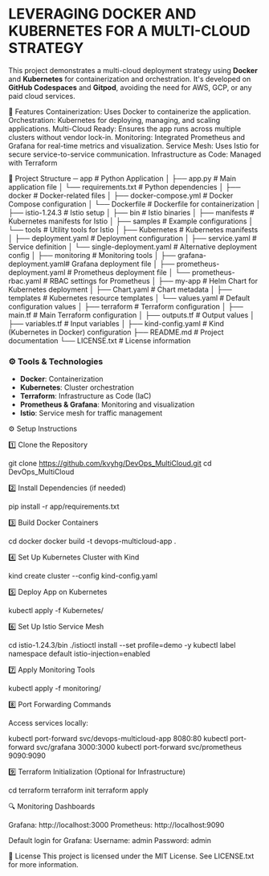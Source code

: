 # LEVERAGING DOCKER AND KUBERNETES FOR A MULTI-CLOUD STRATEGY

This project demonstrates a multi-cloud deployment strategy using **Docker** and **Kubernetes** for containerization and orchestration. It's developed on **GitHub Codespaces** and **Gitpod**, avoiding the need for AWS, GCP, or any paid cloud services.

🚀 Features
Containerization: Uses Docker to containerize the application.
Orchestration: Kubernetes for deploying, managing, and scaling applications.
Multi-Cloud Ready: Ensures the app runs across multiple clusters without vendor lock-in.
Monitoring: Integrated Prometheus and Grafana for real-time metrics and visualization.
Service Mesh: Uses Istio for secure service-to-service communication.
Infrastructure as Code: Managed with Terraform

📂 Project Structure
─ app                        # Python Application
│   ├── app.py                 # Main application file
│   └── requirements.txt       # Python dependencies
│
├── docker                     # Docker-related files
│   ├── docker-compose.yml     # Docker Compose configuration
│   └── Dockerfile             # Dockerfile for containerization
│
├── istio-1.24.3              # Istio setup
│   ├── bin                    # Istio binaries
│   ├── manifests              # Kubernetes manifests for Istio
│   ├── samples                # Example configurations
│   └── tools                  # Utility tools for Istio
│
├── Kubernetes                 # Kubernetes manifests
│   ├── deployment.yaml        # Deployment configuration
│   ├── service.yaml           # Service definition
│   └── single-deployment.yaml # Alternative deployment config
│
├── monitoring                 # Monitoring tools
│   ├── grafana-deployment.yaml# Grafana deployment file
│   ├── prometheus-deployment.yaml # Prometheus deployment file
│   └── prometheus-rbac.yaml   # RBAC settings for Prometheus
│
├── my-app                     # Helm Chart for Kubernetes deployment
│   ├── Chart.yaml             # Chart metadata
│   ├── templates              # Kubernetes resource templates
│   └── values.yaml            # Default configuration values
│
├── terraform                  # Terraform configuration
│   ├── main.tf                # Main Terraform configuration
│   ├── outputs.tf             # Output values
│   ├── variables.tf           # Input variables
│
├── kind-config.yaml           # Kind (Kubernetes in Docker) configuration
├── README.md                  # Project documentation
└── LICENSE.txt                # License information

### ⚙️ **Tools & Technologies**
- **Docker**: Containerization
- **Kubernetes**: Cluster orchestration
- **Terraform**: Infrastructure as Code (IaC)
- **Prometheus & Grafana**: Monitoring and visualization
- **Istio**: Service mesh for traffic management

⚙️ Setup Instructions

1️⃣ Clone the Repository

git clone https://github.com/kvyhg/DevOps_MultiCloud.git
cd DevOps_MultiCloud

2️⃣ Install Dependencies (if needed)

pip install -r app/requirements.txt

3️⃣ Build Docker Containers

cd docker
docker build -t devops-multicloud-app .

4️⃣ Set Up Kubernetes Cluster with Kind

kind create cluster --config kind-config.yaml

5️⃣ Deploy App on Kubernetes

kubectl apply -f Kubernetes/

6️⃣ Set Up Istio Service Mesh

cd istio-1.24.3/bin
./istioctl install --set profile=demo -y
kubectl label namespace default istio-injection=enabled

7️⃣ Apply Monitoring Tools

kubectl apply -f monitoring/

8️⃣ Port Forwarding Commands

Access services locally:

kubectl port-forward svc/devops-multicloud-app 8080:80
kubectl port-forward svc/grafana 3000:3000
kubectl port-forward svc/prometheus 9090:9090

9️⃣ Terraform Initialization (Optional for Infrastructure)

cd terraform
terraform init
terraform apply

🔍 Monitoring Dashboards

Grafana: http://localhost:3000
Prometheus: http://localhost:9090

Default login for Grafana:
Username: admin
Password: admin

📜 License
This project is licensed under the MIT License. See LICENSE.txt for more information.
